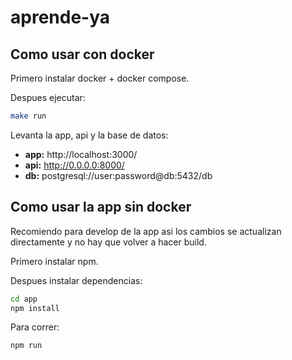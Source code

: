 # aprende-ya


## Como usar con docker

Primero instalar docker + docker compose.

Despues ejecutar:

```sh
make run
```

Levanta la app, api y la base de datos:

* **app:** http://localhost:3000/
* **api:** http://0.0.0.0:8000/
* **db:** postgresql://user:password@db:5432/db

## Como usar la app sin docker

Recomiendo para develop de la app asi los cambios se actualizan directamente y no hay que volver a hacer build.

Primero instalar npm.

Despues instalar dependencias:

```sh
cd app
npm install
```

Para correr:

```sh
npm run
```


